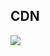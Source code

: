 ## CDN

[![](https://data.jsdelivr.com/v1/package/gh/KD-happy/CDN/badge)](https://www.jsdelivr.com/package/gh/KD-happy/CDN)